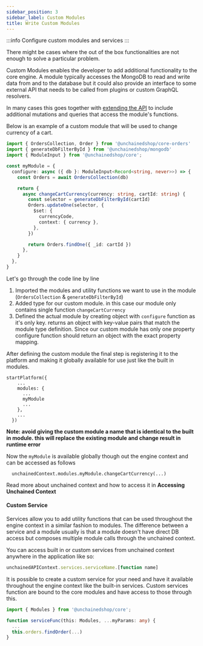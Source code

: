 ```yaml
---
sidebar_position: 3
sidebar_label: Custom Modules
title: Write Custom Modules
---
```

:::info
Configure custom modules and services
:::


There might be cases where the out of the box functionalities are not enough to solve a particular problem.

Custom Modules enables the developer to add additional functionality to the core engine. A module typically accesses the MongoDB to read and write data from and to the database but it could also provide an interface to some external API that needs to be called from plugins or custom GraphQL resolvers.

In many cases this goes together with [extending the API](../advanced/extending-schema) to include additional mutations and queries that access the module's functions.

Below is an example of a custom module that will be used to change currency of a cart.

```typescript
import { OrdersCollection, Order } from '@unchainedshop/core-orders'
import { generateDbFilterById } from '@unchainedshop/mongodb'
import { ModuleInput } from '@unchainedshop/core';

const myModule = {
  configure: async ({ db }: ModuleInput<Record<string, never>>) => {
    const Orders = await OrdersCollection(db)

    return {
      async changeCartCurrency(currency: string, cartId: string) {
        const selector = generateDbFilterById(cartId)
        Orders.updateOne(selector, {
          $set: {
            currencyCode,
            context: { currency },
          },
        })

        return Orders.findOne({ _id: cartId })
      },
    }
  },
}
```

Let's go through the code line by line

1. Imported the modules and utility functions we want to use in the module (`OrdersCollection` & `generateDbFilterById`)
2. Added type for our custom module. in this case our module only contains single function `changeCartCurrency`
3. Defined the actual module by creating object with `configure` function as it's only key. returns an object with key-value pairs that match the module type definition. Since our custom module has only one property configure function should return an object with the exact property mapping.

After defining the custom module the final step is registering it to the platform and making it globally available for use just like the built in modules.

```
startPlatform({
    ...
    modules: {
      ...
      myModule
      ...
    },
    ...
  })
```

**Note: avoid giving the custom module a name that is identical to the built in module. this will replace the existing module and change result in runtime error**

Now the `myModule` is available globally though out the engine context and can be accessed as follows

```
  unchainedContext.modules.myModule.changeCartCurrency(...)

```

Read more about unchained context and how to access it in **Accessing Unchained Context**

#### Custom Service

Services allow you to add utility functions that can be used throughout the engine context in a similar fashion to modules. The difference between a service and a module usually is that a module doesn't have direct DB access but composes multiple module calls through the unchained context.

You can access built in or custom services from unchained context anywhere in the application like so:

```typescript
unchainedAPIContext.services.serviceName.[function name]
```

It is possible to create a custom service for your need and have it available throughout the engine context like the built-in services. Custom services function are bound to the core modules and have access to those through this.

```typescript
import { Modules } from '@unchainedshop/core';

function serviceFunc(this: Modules, ...myParams: any) {
  ...
  this.orders.findOrder(...)
}
``` 